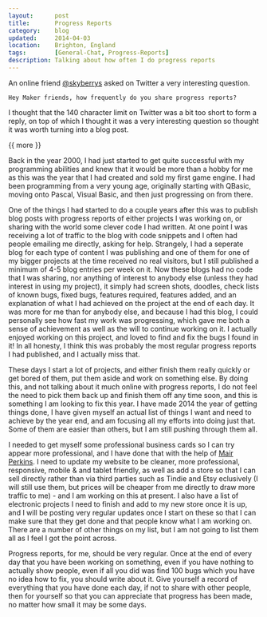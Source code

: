 ```yaml
---
layout:      post
title:       Progress Reports
category:    blog
updated:     2014-04-03
location:    Brighton, England
tags:        [General-Chat, Progress-Reports]
description: Talking about how often I do progress reports
---
```


An online friend [@skyberrys](https://twitter.com/skyberrys) asked on Twitter a very interesting question.

`Hey Maker friends, how frequently do you share progress reports?`

I thought that the 140 character limit on Twitter was a bit too short to form a reply, on top of which I thought it was a very interesting question so thought it was worth turning into a blog post.

{{ more }}

Back in the year 2000, I had just started to get quite successful with my programming abilities and knew that it would be more than a hobby for me as this was the year that I had created and sold my first game engine. I had been programming from a very young age, originally starting with QBasic, moving onto Pascal, Visual Basic, and then just progressing on from there.

One of the things I had started to do a couple years after this was to publish blog posts with progress reports of either projects I was working on, or sharing with the world some clever code I had written. At one point I was receiving a lot of traffic to the blog with code snippets and I often had people emailing me directly, asking for help.
Strangely, I had a seperate blog for each type of content I was publishing and one of them for one of my bigger projects at the time received no real visitors, but I still published a minimum of 4-5 blog entries per week on it. Now these blogs had no code that I was sharing, nor anything of interest to anybody else (unless they had interest in using my project), it simply had screen shots, doodles, check lists of known bugs, fixed bugs, features required, features added, and an explanation of what I had achieved on the project at the end of each day. It was more for me than for anybody else, and because I had this blog, I could personally see how fast my work was progressing, which gave me both a sense of achievement as well as the will to continue working on it. I actually enjoyed working on this project, and loved to find and fix the bugs I found in it! In all honesty, I think this was probably the most regular progress reports I had published, and I actually miss that.

These days I start a lot of projects, and either finish them really quickly or get bored of them, put them aside and work on something else. By doing this, and not talking about it much online with progress reports, I do not feel the need to pick them back up and finish them off any time soon, and this is something I am looking to fix this year. I have made 2014 the year of getting things done, I have given myself an actual list of things I want and need to achieve by the year end, and am focusing all my efforts into doing just that. Some of them are easier than others, but I am still pushing through them all.

I needed to get myself some professional business cards so I can try appear more professional, and I have done that with the help of [Mair Perkins](http://www.mairperkins.co.uk/). I need to update my website to be cleaner, more professional, responsive, mobile & and tablet friendly, as well as add a store so that I can sell directly rather than via third parties such as Tindie and Etsy eclusively (I will still use them, but prices will be cheaper from me directly to draw more traffic to me) - and I am working on this at present. I also have a list of electronic projects I need to finish and add to my new store once it is up, and I will be posting very regular updates once I start on these so that I can make sure that they get done and that people know what I am working on. There are a number of other things on my list, but I am not going to list them all as I feel I got the point across.

Progress reports, for me, should be very regular. Once at the end of every day that you have been working on something, even if you have nothing to actually show people, even if all you did was find 100 bugs which you have no idea how to fix, you should write about it. Give yourself a record of everything that you have done each day, if not to share with other people, then for yourself so that you can appreciate that progress has been made, no matter how small it may be some days.
